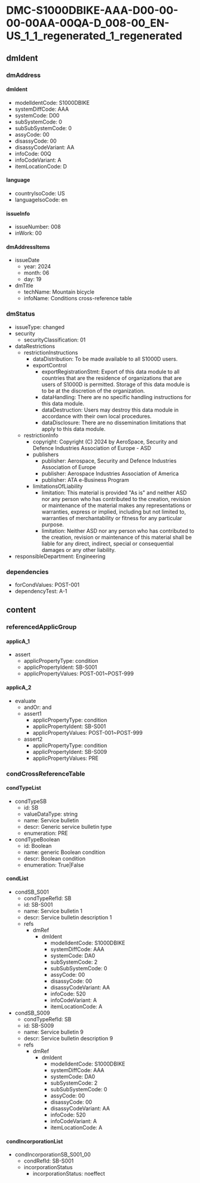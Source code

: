 # DMC-S1000DBIKE-AAA-D00-00-00-00AA-00QA-D_008-00_EN-US_1_1_regenerated_1_regenerated

## dmIdent

### dmAddress

#### dmIdent

*   modelIdentCode: S1000DBIKE
*   systemDiffCode: AAA
*   systemCode: D00
*   subSystemCode: 0
*   subSubSystemCode: 0
*   assyCode: 00
*   disassyCode: 00
*   disassyCodeVariant: AA
*   infoCode: 00Q
*   infoCodeVariant: A
*   itemLocationCode: D

#### language

*   countryIsoCode: US
*   languageIsoCode: en

#### issueInfo

*   issueNumber: 008
*   inWork: 00

#### dmAddressItems

*   issueDate
    *   year: 2024
    *   month: 06
    *   day: 19
*   dmTitle
    *   techName: Mountain bicycle
    *   infoName: Conditions cross-reference table

### dmStatus

*   issueType: changed
*   security
    *   securityClassification: 01
*   dataRestrictions
    *   restrictionInstructions
        *   dataDistribution: To be made available to all S1000D users.
        *   exportControl
            *   exportRegistrationStmt: Export of this data module to all countries that are the residence of organizations that are users of S1000D is permitted. Storage of this data module is to be at the discretion of the organization.
            *   dataHandling: There are no specific handling instructions for this data module.
            *   dataDestruction: Users may destroy this data module in accordance with their own local procedures.
            *   dataDisclosure: There are no dissemination limitations that apply to this data module.
    *   restrictionInfo
        *   copyright: Copyright (C) 2024 by AeroSpace, Security and Defence Industries Association of Europe - ASD
        *   publishers
            *   publisher: Aerospace, Security and Defence Industries Association of Europe
            *   publisher: Aerospace Industries Association of America
            *   publisher: ATA e-Business Program
        *   limitationsOfLiability
            *   limitation: This material is provided "As is" and neither ASD nor any person who has contributed to the creation, revision or maintenance of the material makes any representations or warranties, express or implied, including but not limited to, warranties of merchantability or fitness for any particular purpose.
            *   limitation: Neither ASD nor any person who has contributed to the creation, revision or maintenance of this material shall be liable for any direct, indirect, special or consequential damages or any other liability.
*   responsibleDepartment: Engineering

### dependencies

*   forCondValues: POST-001
*   dependencyTest: A-1

## content

### referencedApplicGroup

#### applicA_1

*   assert
    *   applicPropertyType: condition
    *   applicPropertyIdent: SB-S001
    *   applicPropertyValues: POST-001~POST-999

#### applicA_2

*   evaluate
    *   andOr: and
    *   assert1
        *   applicPropertyType: condition
        *   applicPropertyIdent: SB-S001
        *   applicPropertyValues: POST-001~POST-999
    *   assert2
        *   applicPropertyType: condition
        *   applicPropertyIdent: SB-S009
        *   applicPropertyValues: PRE

### condCrossReferenceTable

#### condTypeList

*   condTypeSB
    *   id: SB
    *   valueDataType: string
    *   name: Service bulletin
    *   descr: Generic service bulletin type
    *   enumeration: PRE
*   condTypeBoolean
    *   id: Boolean
    *   name: generic Boolean condition
    *   descr: Boolean condition
    *   enumeration: True|False

#### condList

*   condSB_S001
    *   condTypeRefId: SB
    *   id: SB-S001
    *   name: Service bulletin 1
    *   descr: Service bulletin description 1
    *   refs
        *   dmRef
            *   dmIdent
                *   modelIdentCode: S1000DBIKE
                *   systemDiffCode: AAA
                *   systemCode: DA0
                *   subSystemCode: 2
                *   subSubSystemCode: 0
                *   assyCode: 00
                *   disassyCode: 00
                *   disassyCodeVariant: AA
                *   infoCode: 520
                *   infoCodeVariant: A
                *   itemLocationCode: A
*   condSB_S009
    *   condTypeRefId: SB
    *   id: SB-S009
    *   name: Service bulletin 9
    *   descr: Service bulletin description 9
    *   refs
        *   dmRef
            *   dmIdent
                *   modelIdentCode: S1000DBIKE
                *   systemDiffCode: AAA
                *   systemCode: DA0
                *   subSystemCode: 2
                *   subSubSystemCode: 0
                *   assyCode: 00
                *   disassyCode: 00
                *   disassyCodeVariant: AA
                *   infoCode: 520
                *   infoCodeVariant: A
                *   itemLocationCode: A

#### condIncorporationList

*   condIncorporationSB_S001_00
    *   condRefId: SB-S001
    *   incorporationStatus
        *   incorporationStatus: noeffect